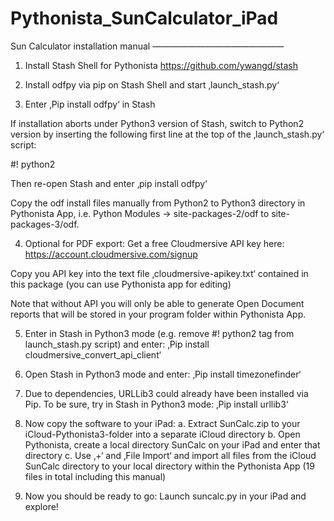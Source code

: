 # Pythonista_SunCalculator_iPad

Sun Calculator installation manual
———————————————

1. Install Stash Shell for Pythonista 
https://github.com/ywangd/stash

2. Install odfpy via pip on Stash Shell and start ‚launch_stash.py‘
3. Enter ‚Pip install odfpy‘ in Stash

If installation aborts under Python3 version of Stash, switch to Python2 version by inserting the following first line at the top of the ‚launch_stash.py‘ script:

#! python2

Then re-open Stash and enter ‚pip install odfpy‘

Copy the odf install files manually from Python2 to Python3 directory in Pythonista App, i.e. Python Modules -> site-packages-2/odf to site-packages-3/odf.

4. Optional for PDF export: Get a free Cloudmersive API key here:  https://account.cloudmersive.com/signup

Copy you API key into the text file ‚cloudmersive-apikey.txt‘ contained in this package (you can use Pythonista app for editing)

Note that without API you will only be able to generate Open Document reports that will be stored in your program folder within Pythonista App.

5. Enter in Stash in Python3 mode (e.g. remove #! python2 tag from launch_stash.py script) and enter: ‚Pip install cloudmersive_convert_api_client‘

6. Open Stash in Python3 mode and enter:
‚Pip install timezonefinder‘

7. Due to dependencies, URLLib3 could already have been installed via Pip. To be sure, try in Stash in Python3 mode:
‚Pip install urllib3‘

8. Now copy the software to your iPad:
a. Extract SunCalc.zip to your iCloud-Pythonista3-folder into a separate iCloud directory
b. Open Pythonista, create a local directory SunCalc on your iPad and enter that directory
c. Use ‚+‘ and ‚File Import‘ and import all files from the iCloud SunCalc directory to your local directory within the Pythonista App (19 files in total including this manual)

9. Now you should be ready to go:
Launch suncalc.py in your iPad and explore!









